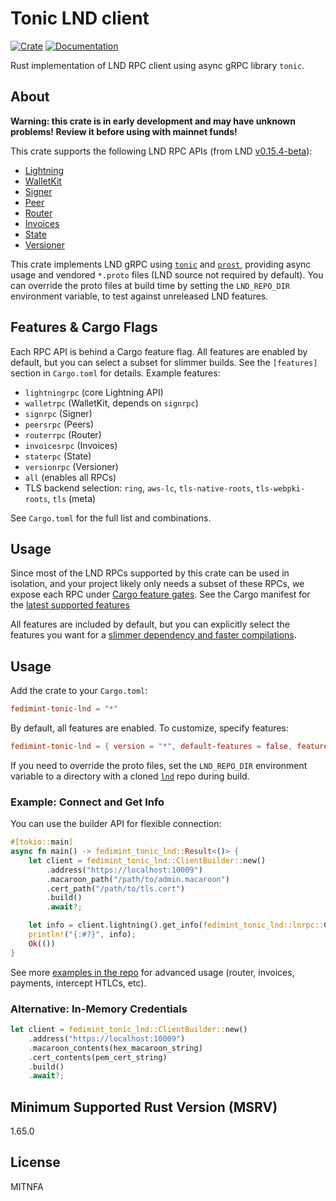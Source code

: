 # Tonic LND client

[![Crate](https://img.shields.io/crates/v/fedimint-tonic-lnd.svg?logo=rust)](https://crates.io/crates/fedimint-tonic-lnd)
[![Documentation](https://img.shields.io/static/v1?logo=read-the-docs&label=docs.rs&message=fedimint-tonic-lnd&color=informational)](https://docs.rs/fedimint-tonic-lnd/)

Rust implementation of LND RPC client using async gRPC library `tonic`.

## About

**Warning: this crate is in early development and may have unknown problems!
Review it before using with mainnet funds!**

This crate supports the following LND RPC APIs (from LND [v0.15.4-beta](https://github.com/lightningnetwork/lnd/tree/v0.15.4-beta)):
- [Lightning](https://lightning.engineering/api-docs/category/lightning-service)
- [WalletKit](https://lightning.engineering/api-docs/category/walletkit-service)
- [Signer](https://lightning.engineering/api-docs/category/signer-service)
- [Peer](https://lightning.engineering/api-docs/category/peers-service)
- [Router](https://lightning.engineering/api-docs/category/router-service)
- [Invoices](https://lightning.engineering/api-docs/category/invoices-service)
- [State](https://lightning.engineering/api-docs/category/state-service)
- [Versioner](https://lightning.engineering/api-docs/category/versioner-service)

This crate implements LND gRPC using [`tonic`](https://docs.rs/tonic/) and [`prost`](https://docs.rs/prost/), providing async usage and vendored `*.proto` files (LND source not required by default). You can override the proto files at build time by setting the `LND_REPO_DIR` environment variable, to test against unreleased LND features.

## Features & Cargo Flags

Each RPC API is behind a Cargo feature flag. All features are enabled by default, but you can select a subset for slimmer builds. See the `[features]` section in `Cargo.toml` for details. Example features:
- `lightningrpc` (core Lightning API)
- `walletrpc` (WalletKit, depends on `signrpc`)
- `signrpc` (Signer)
- `peersrpc` (Peers)
- `routerrpc` (Router)
- `invoicesrpc` (Invoices)
- `staterpc` (State)
- `versionrpc` (Versioner)
- `all` (enables all RPCs)
- TLS backend selection: `ring`, `aws-lc`, `tls-native-roots`, `tls-webpki-roots`, `tls` (meta)

See `Cargo.toml` for the full list and combinations.

## Usage

Since most of the LND RPCs supported by this crate can be used in isolation, and your project likely only needs a subset of these RPCs, we expose each RPC under [Cargo feature gates](https://doc.rust-lang.org/cargo/reference/features.html). See the Cargo manifest for the [latest supported features](https://github.com/Kixunil/tonic_lnd/blob/master/Cargo.toml)

All features are included by default, but you can explicitly select the features you want for a [slimmer dependency and faster compilations](https://github.com/Kixunil/tonic_lnd/pull/29#issuecomment-1352385426).

## Usage

Add the crate to your `Cargo.toml`:

```toml
fedimint-tonic-lnd = "*"
```

By default, all features are enabled. To customize, specify features:

```toml
fedimint-tonic-lnd = { version = "*", default-features = false, features = ["lightningrpc", "routerrpc"] }
```

If you need to override the proto files, set the `LND_REPO_DIR` environment variable to a directory with a cloned [`lnd`](https://github.com/lightningnetwork/lnd.git) repo during build.

### Example: Connect and Get Info

You can use the builder API for flexible connection:

```rust
#[tokio::main]
async fn main() -> fedimint_tonic_lnd::Result<()> {
    let client = fedimint_tonic_lnd::ClientBuilder::new()
        .address("https://localhost:10009")
        .macaroon_path("/path/to/admin.macaroon")
        .cert_path("/path/to/tls.cert")
        .build()
        .await?;

    let info = client.lightning().get_info(fedimint_tonic_lnd::lnrpc::GetInfoRequest {}).await?;
    println!("{:#?}", info);
    Ok(())
}
```

See more [examples in the repo](https://github.com/fedimint/tonic_lnd/tree/master/examples) for advanced usage (router, invoices, payments, intercept HTLCs, etc).

### Alternative: In-Memory Credentials

```rust
let client = fedimint_tonic_lnd::ClientBuilder::new()
    .address("https://localhost:10009")
    .macaroon_contents(hex_macaroon_string)
    .cert_contents(pem_cert_string)
    .build()
    .await?;
```

## Minimum Supported Rust Version (MSRV)

1.65.0

## License

MITNFA
